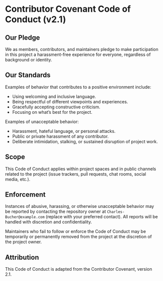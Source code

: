 # Contributor Covenant Code of Conduct (v2.1)

## Our Pledge
We as members, contributors, and maintainers pledge to make participation in this project a harassment-free experience for everyone, regardless of background or identity.

## Our Standards
Examples of behavior that contributes to a positive environment include:
- Using welcoming and inclusive language.
- Being respectful of different viewpoints and experiences.
- Gracefully accepting constructive criticism.
- Focusing on what’s best for the project.

Examples of unacceptable behavior:
- Harassment, hateful language, or personal attacks.
- Public or private harassment of any contributor.
- Deliberate intimidation, stalking, or sustained disruption of project work.

## Scope
This Code of Conduct applies within project spaces and in public channels related to the project (issue trackers, pull requests, chat rooms, social media, etc.).

## Enforcement
Instances of abusive, harassing, or otherwise unacceptable behavior may be reported by contacting the repository owner at `Charles-Bucher@example.com` (replace with your preferred contact). All reports will be handled with discretion and confidentiality.

Maintainers who fail to follow or enforce the Code of Conduct may be temporarily or permanently removed from the project at the discretion of the project owner.

## Attribution
This Code of Conduct is adapted from the Contributor Covenant, version 2.1.
